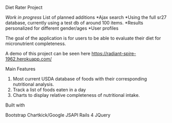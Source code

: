 Diet Rater Project

*Work in progress* List of planned additions
*Ajax search
*Using the full sr27 database, currently using a test db of around 100 items.
*Results personalized for different gender/ages
*User profiles


The goal of the application is for users to be able to evaluate their diet for micronutrient completeness. 

A demo of this project can be seen here https://radiant-spire-1962.herokuapp.com/

Main Features

1. Most current USDA database of foods with their corresponding nutritional analysis.
2. Track a list of foods eaten in a day
3. Charts to display relative completeness of nutritional intake. 

Built with 

Bootstrap
Chartkick/Google JSAPI
Rails 4
JQuery

